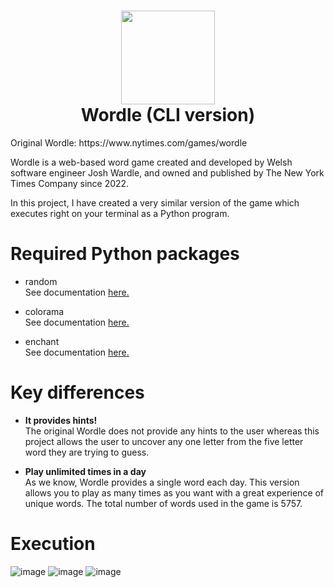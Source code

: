 <h1 align="center"> <img width="150" height="150" src="https://user-images.githubusercontent.com/66639966/178153463-7ab79c8a-24d9-408f-9649-e1aebcf3ae24.png" /> <br> Wordle (CLI version) </h1>
Original Wordle: https://www.nytimes.com/games/wordle
<p> Wordle is a web-based word game created and developed by Welsh software engineer Josh Wardle, and owned and published by The New York Times Company since 2022.</p>
In this project, I have created a very similar version of the game which executes right on your terminal as a Python program. 

# Required Python packages
- random <br>
  See documentation <a href="https://docs.python.org/3/library/random.html">here.</a>
  
- colorama <br>
  See documentation <a href="https://pypi.org/project/colorama/">here.</a>
- enchant <br>
  See documentation <a href="https://pypi.org/project/pyenchant/">here.</a>

# Key differences
- <b> It provides hints! </b>
   <br> The original Wordle does not provide any hints to the user whereas this project allows the user to uncover any one letter from the five letter word they are trying to guess.
   
- <b> Play unlimited times in a day </b>
  <br> As we know, Wordle provides a single word each day. This version allows you to play as many times as you want with a great experience of unique words. The total number of words used in the game is 5757.

# Execution

![image](https://user-images.githubusercontent.com/66639966/178155245-19dea228-caaf-4283-9a41-67956d6cdbb7.png)
![image](https://user-images.githubusercontent.com/66639966/179571555-65358cc9-f1ae-44ca-b8a3-5fb3e8ec231a.png)
![image](https://user-images.githubusercontent.com/66639966/179573488-0f281761-15f8-49ab-b936-76072b903d65.png)
